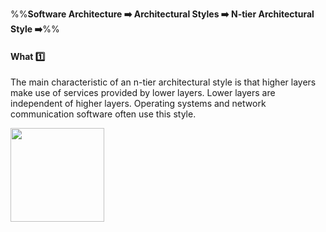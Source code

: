 <link rel="stylesheet" href="{{baseUrl}}/css/textbook.css">

<div class="website-content">

%%**Software Architecture :arrow_right: Architectural Styles :arrow_right: N-tier Architectural Style :arrow_right:**%%

#### What :one:

<div id="main">

The main characteristic of an n-tier architectural style is that higher layers make use of services provided by lower layers. Lower layers are independent of higher layers.
Operating systems and network communication software often use this style.

<img src="{{baseUrl}}/architecture/architecturalStyles/nTier/what/images/nTier.png" height="150" />
<p/>

</div>
</div>
